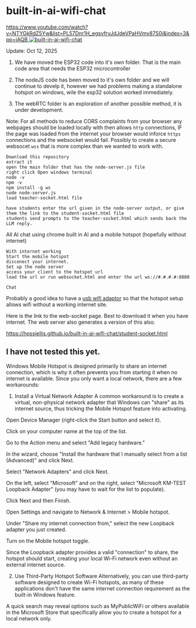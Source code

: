 # built-in-ai-wifi-chat




[https://www.youtube.com/watch?v=NTYGkRdZ5Yw&list=PL57Dnr1H_egsvfrvJdJdeVPaHVmy87S0i&index=3&pp=iAQB
![built-in-ai-wifi-chat](https://img.youtube.com/vi/NTYGkRdZ5Yw/0.jpg)](https://www.youtube.com/watch?v=NTYGkRdZ5Yw&list=PL57Dnr1H_egsvfrvJdJdeVPaHVmy87S0i&index=3&pp=iAQB)


Update: Oct 12, 2025

1. We have moved the ESP32 code into it's own folder. That is the main code area that needs the ESP32 microcontroller

2. The nodeJS code has been moved to it's own folder and we will continue to develp it, however we had problems making a standalone hotspot on windows, wile the esp32 solution worked immediately.

3. The webRTC folder is an exploration of another possible method, it is under development.

Note: For all methods to reduce CORS complaints from your browser any webpages should be loaded locally with then allows ```http``` connections, IF the page was loaded from the internet your browser would inforce ```https``` connections and the websocket would fail. Possibly to create a secure websocet ```wss``` that is more complex than we wanted to work with.







```
Download this repository
extract it
open the main folder that has the node-server.js file
right click Open windows terminal
node -v
npm -v
npm install -g ws
node node-server.js
load teacher-socket.html file

have students enter the url given in the node-server output, or give them the link to the student-socket.html file
students send prompts to the teacher-socket.html which sends back the LLM reply.

```









All AI chat using chrome built in AI and a mobile hotspot (hopefully without internet)

```
With internet working
Start the mobile hotspot
disconect your internet.
Set up the node server
access your client to the hotspot url
load the url or run websocket.html and enter the url ws://#.#.#.#:8080

Chat

```


Probably a good idea to have a [usb wifi adaptor](https://www.amazon.com/Adapter-Plug-n-Play-Antenna-Suitable-Windows11/dp/B0D1BJTGFR) so that the hotspot setup allows wifi without a working internet site.


Here is the link to the web-socket page. Best to download it when you have internet. The web server also generates a version of this also.

https://hpssjellis.github.io/built-in-ai-wifi-chat/student-socket.html




## I have not tested this yet.


Windows Mobile Hotspot is designed primarily to share an internet connection, which is why it often prevents you from starting it when no internet is available. Since you only want a local network, there are a few workarounds:

1. Install a Virtual Network Adapter
A common workaround is to create a virtual, non-physical network adapter that Windows can "share" as its internet source, thus tricking the Mobile Hotspot feature into activating.

Open Device Manager (right-click the Start button and select it).

Click on your computer name at the top of the list.

Go to the Action menu and select "Add legacy hardware."

In the wizard, choose "Install the hardware that I manually select from a list (Advanced)" and click Next.

Select "Network Adapters" and click Next.

On the left, select "Microsoft" and on the right, select "Microsoft KM-TEST Loopback Adapter" (you may have to wait for the list to populate).

Click Next and then Finish.

Open Settings and navigate to Network & Internet > Mobile hotspot.

Under "Share my internet connection from," select the new Loopback adapter you just created.

Turn on the Mobile hotspot toggle.

Since the Loopback adapter provides a valid "connection" to share, the hotspot should start, creating your local Wi-Fi network even without an external internet source.

2. Use Third-Party Hotspot Software
Alternatively, you can use third-party software designed to create Wi-Fi hotspots, as many of these applications don't have the same internet connection requirement as the built-in Windows feature.

A quick search may reveal options such as MyPublicWiFi or others available in the Microsoft Store that specifically allow you to create a hotspot for a local network only.

